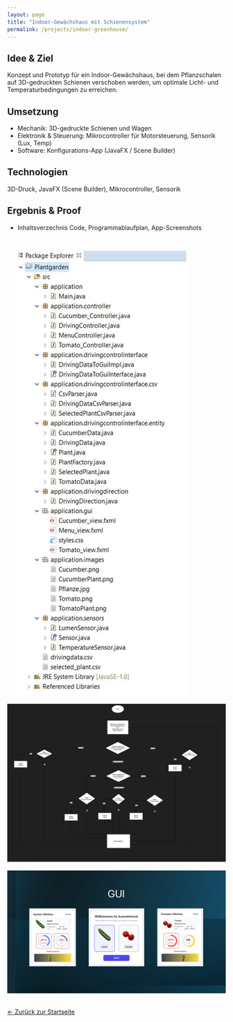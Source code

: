 ```yaml
---
layout: page
title: "Indoor-Gewächshaus mit Schienensystem"
permalink: /projects/indoor-greenhouse/
---
```



## Idee & Ziel
Konzept und Prototyp für ein Indoor-Gewächshaus, bei dem Pflanzschalen auf 3D-gedruckten Schienen verschoben werden, um optimale Licht- und Temperaturbedingungen zu erreichen.


## Umsetzung
- Mechanik: 3D-gedruckte Schienen und Wagen
- Elektronik & Steuerung: Mikrocontroller für Motorsteuerung, Sensorik (Lux, Temp)
- Software: Konfigurations-App (JavaFX / Scene Builder)


## Technologien
3D-Druck, JavaFX (Scene Builder), Mikrocontroller, Sensorik


## Ergebnis & Proof
- Inhaltsverzechnis Code, Programmablaufplan, App-Screenshots
<br>

![Github-Overview](/assets/images/screenshot_OOP_Verzechnis.PNG)
<br><br>
![Github-Overview](/assets/images/screenshot_PAP.PNG)
<br><br>
![Github-Overview](/assets/images/screenshot_garden_GUI.png)
<br><br>





[← Zurück zur Startseite](/)

